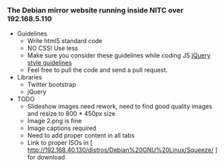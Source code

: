 ### The Debian mirror website running inside NITC over 192.168.5.110 ###

* Guidelines
	* Write html5 standard code
	* NO CSS! Use less
	* Make sure you consider these guidelines while coding JS [jQuery style guidelines](http://docs.jquery.com/JQuery_Core_Style_Guidelines)
	* Feel free to pull the code and send a pull request.
* Libraries
	* Twitter bootstrap
	* jQuery
* TODO
	* Slideshow images need rework, need to find good quality images and resize to 800 * 450px size
	* Image 2.png is fine
	* Image captions required
	* Need to add proper content in all tabs
	* Link to proper ISOs in  [ http://192.168.40.130/distros/Debian%20GNU%20Linux/Squeeze/ ] for download